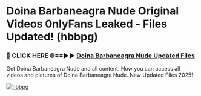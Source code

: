 # Doina Barbaneagra Nude Original Videos 0nlyFans Leaked - Files Updated! (hbbpg)

<h3>🔴 CLICK HERE 🌐==►► <a href="https://tinyurl.com/4mcuefdz" rel="nofollow">Doina Barbaneagra Nude Updated Files</a></h3>

Get Doina Barbaneagra Nude and all content. Now you can access all videos and pictures of Doina Barbaneagra Nude. New Updated Files 2025!

[![hbbpg](https://i.imgur.com/StAQSOY.gif)](https://tinyurl.com/4mcuefdz)
